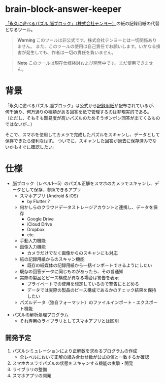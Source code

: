 # brain-block-answer-keeper
[「永久に遊べるパズル 脳ブロック」（株式会社テンヨー）](https://toyhobby.tenyo.jp/bb/lineup.html)の紙の記録用紙の代替となるツール。

> **Warning**
> このツールは非公式です。株式会社テンヨーとは一切関係ありません。
> また、このツールの使用は自己責任でお願いします。いかなる損害が発生しても、作者は一切の責任を負いません。

> **Note**
> このツールは現在仕様検討および開発中です。まだ使用できません。

# 背景
「永久に遊べるパズル 脳ブロック」は公式から[記録用紙](https://bb.tenyo.co.jp/sheets/tetromino.html)が配布されているが、何千通り、何万通りの種類がある回答を紙で管理するのは非現実的である。
（ただし、そもそも難易度が高いパズルのためそうポンポン回答が出てくるものではないが...）

そこで、スマホを使用してカメラで完成したパズルをスキャンし、データとして保存できたら便利なはず。
ついでに、スキャンした回答が過去に保存済みでないかもすぐに確認したい。


# 仕様
- 脳ブロック（レベル1～5）のパズル正解をスマホのカメラでスキャンし、データとして保存、参照できるアプリ
  - スマホアプリ (Android & iOS)
    - by Flutter ?
  - 何かしらのクラウドデータストレージアカウントと連携し、データを保存
    - Google Drive
    - iCloud Drive
    - Dropbox
    - etc.
  - 手動入力機能
  - 画像入力機能
    - カメラだけでなく画像からのスキャンにも対応
  - 紙の記録用紙からのスキャン機能
    - 既存の紙媒体の記録用紙から一括インポートできるようにしたい
  - 既存の回答データに同じものがあったら、その旨通知
  - 実際の製品とピース構成が異なる場合は警告を表示
    - プライベートでの使用を想定しているので警告にとどめる
    - データでは実際の製品のピース構成であるかのチェック結果を保持したい
  - パズルデータ（独自フォーマット）のファイルインポート・エクスポート機能
- パズルの解析処理プログラム
  - それ専用のライブラリとしてスマホアプリとは区別


## 開発予定
1. パズルシミュレーションにより正解数を求めるプログラムの作成
   - 全レベルにおいて正解の組み合わせ数が公式の値と一致するか確認
2. スマホカメラでパズルの状態をスキャンする機能の実験・開発
3. ライブラリの整備
4. スマホアプリの開発